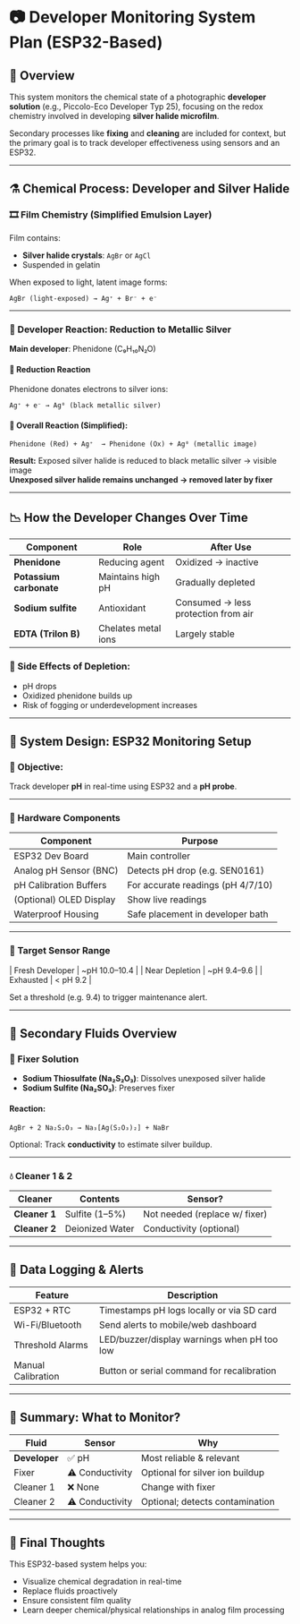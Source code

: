 
# 📷 Developer Monitoring System Plan (ESP32-Based)

## 🔬 Overview

This system monitors the chemical state of a photographic **developer solution** (e.g., Piccolo-Eco Developer Typ 25), focusing on the redox chemistry involved in developing **silver halide microfilm**.

Secondary processes like **fixing** and **cleaning** are included for context, but the primary goal is to track developer effectiveness using sensors and an ESP32.

---

## ⚗️ Chemical Process: Developer and Silver Halide

### 🎞️ Film Chemistry (Simplified Emulsion Layer)

Film contains:
- **Silver halide crystals**: `AgBr` or `AgCl`
- Suspended in gelatin

When exposed to light, latent image forms:
```
AgBr (light-exposed) → Ag⁺ + Br⁻ + e⁻
```

---

### 🧪 Developer Reaction: Reduction to Metallic Silver

**Main developer**: Phenidone (C₉H₁₀N₂O)

#### 🔁 Reduction Reaction
Phenidone donates electrons to silver ions:

```
Ag⁺ + e⁻ → Ag⁰ (black metallic silver)
```

#### 🔬 Overall Reaction (Simplified):
```
Phenidone (Red) + Ag⁺  → Phenidone (Ox) + Ag⁰ (metallic image)
```

**Result:** Exposed silver halide is reduced to black metallic silver → visible image  
**Unexposed silver halide remains unchanged → removed later by fixer**

---

## 📉 How the Developer Changes Over Time

| Component           | Role                      | After Use                            |
|---------------------|---------------------------|---------------------------------------|
| **Phenidone**        | Reducing agent            | Oxidized → inactive                   |
| **Potassium carbonate** | Maintains high pH      | Gradually depleted                    |
| **Sodium sulfite**   | Antioxidant               | Consumed → less protection from air   |
| **EDTA (Trilon B)**  | Chelates metal ions       | Largely stable                        |

### 🧪 Side Effects of Depletion:
- pH drops
- Oxidized phenidone builds up
- Risk of fogging or underdevelopment increases

---

## 🧠 System Design: ESP32 Monitoring Setup

### 🎯 Objective:
Track developer **pH** in real-time using ESP32 and a **pH probe**.

---

### 🔌 Hardware Components

| Component               | Purpose                        |
|-------------------------|--------------------------------|
| ESP32 Dev Board         | Main controller                |
| Analog pH Sensor (BNC)  | Detects pH drop (e.g. SEN0161) |
| pH Calibration Buffers  | For accurate readings (pH 4/7/10) |
| (Optional) OLED Display | Show live readings             |
| Waterproof Housing      | Safe placement in developer bath |

---

### 🧪 Target Sensor Range
| Fresh Developer | ~pH 10.0–10.4 |
| Near Depletion  | ~pH 9.4–9.6   |
| Exhausted       | < pH 9.2      |

Set a threshold (e.g. 9.4) to trigger maintenance alert.

---

## 🔁 Secondary Fluids Overview

### 🧴 Fixer Solution

- **Sodium Thiosulfate (Na₂S₂O₃)**: Dissolves unexposed silver halide
- **Sodium Sulfite (Na₂SO₃)**: Preserves fixer

#### Reaction:
```
AgBr + 2 Na₂S₂O₃ → Na₃[Ag(S₂O₃)₂] + NaBr
```

Optional: Track **conductivity** to estimate silver buildup.

---

### 💧 Cleaner 1 & 2

| Cleaner       | Contents             | Sensor?                |
|---------------|----------------------|-------------------------|
| **Cleaner 1** | Sulfite (1–5%)       | Not needed (replace w/ fixer) |
| **Cleaner 2** | Deionized Water      | Conductivity (optional)       |

---

## 🧭 Data Logging & Alerts

| Feature            | Description                                      |
|--------------------|--------------------------------------------------|
| ESP32 + RTC        | Timestamps pH logs locally or via SD card        |
| Wi-Fi/Bluetooth    | Send alerts to mobile/web dashboard              |
| Threshold Alarms   | LED/buzzer/display warnings when pH too low      |
| Manual Calibration | Button or serial command for recalibration       |

---

## 🎯 Summary: What to Monitor?

| Fluid         | Sensor             | Why                              |
|---------------|--------------------|-----------------------------------|
| **Developer** | ✅ pH               | Most reliable & relevant          |
| Fixer         | ⚠️ Conductivity     | Optional for silver ion buildup   |
| Cleaner 1     | ❌ None             | Change with fixer                 |
| Cleaner 2     | ⚠️ Conductivity     | Optional; detects contamination   |

---

## 📌 Final Thoughts

This ESP32-based system helps you:
- Visualize chemical degradation in real-time
- Replace fluids proactively
- Ensure consistent film quality
- Learn deeper chemical/physical relationships in analog film processing
